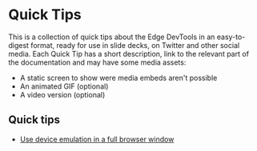 # Quick Tips

This is a collection of quick tips about the Edge DevTools in an easy-to-digest format, ready for use in slide decks, on Twitter and other social media. Each Quick Tip has a short description, link to the relevant part of the documentation and may have some media assets:

* A static screen to show were media embeds aren't possible
* An animated GIF (optional)
* A video version (optional)

## Quick tips

* [Use device emulation in a full browser window](tips/use-device-emulation-in-full-window.md)